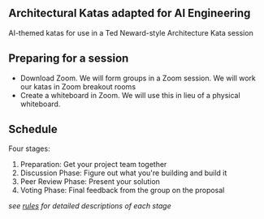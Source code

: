 ## Architectural Katas adapted for AI Engineering

AI-themed katas for use in a Ted Neward-style Architecture Kata session

## Preparing for a session

- Download Zoom. We will form groups in a Zoom session. We will work our katas in Zoom breakout rooms
- Create a whiteboard in Zoom. We will use this in lieu of a physical whiteboard.

## Schedule

Four stages:

1. Preparation: Get your project team together
1. Discussion Phase: Figure out what you're building and build it
1. Peer Review Phase: Present your solution
1. Voting Phase: Final feedback from the group on the proposal

_see [rules](./rules.md) for detailed descriptions of each stage_
